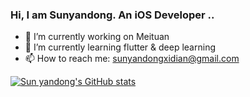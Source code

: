 ### Hi, I am Sunyandong. An iOS Developer ..
- 🔭 I’m currently working on Meituan
- 🌱 I’m currently learning flutter & deep learning
- 📫 How to reach me: sunyandongxidian@gmail.com

[![Sun yandong's GitHub stats](https://github-readme-stats.vercel.app/api?username=Sunyandong-CS&show_icons=true&theme=radical)](https://github.com/Sunyandong-CS/github-readme-stats)


<!--
**Sunyandong-CS/Sunyandong-CS** is a ✨ _special_ ✨ repository because its `README.md` (this file) appears on your GitHub profile.

Here are some ideas to get you started:

- 🔭 I’m currently working on ...
- 🌱 I’m currently learning ...
- 👯 I’m looking to collaborate on ...
- 🤔 I’m looking for help with ...
- 💬 Ask me about ...
- 📫 How to reach me: ...
- 😄 Pronouns: ...
- ⚡ Fun fact: ...
-->
